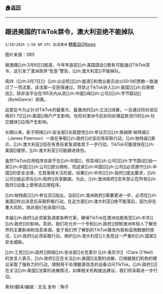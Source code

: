 ###  [:house:返回](README.md)
---


## 跟进美国的TikTok禁令，澳大利亚绝不能掉队 
`3/10/2024 1:58 AM UTC 走进澳洲` [轉載自GNews](https://gnews.org/articles/2380763)

图片来源：SBS
 
据澳媒[[zh:3月8日]]报道，今年年底前[[zh:美国国会]]极有可能通过TikTok禁令，这引发了澳洲政界“危急”警告，[[zh:澳大利亚]]不能掉队。

周四（[[zh:3月7日]]）[[zh:众议院]][[zh:能源]]和商业委员会以50:0的票数一致通过了一项法案，该法案一旦获得通过，将禁止TikTok进入[[zh:美国]][[zh:应用商店]]，除非该平台在165天内从其[[zh:中国]]母[[zh:公司]][[zh:字节跳动]]（ByteDance）剥离。

这是迄今为止针对TikTok的最重大、最激进的[[zh:立法]]进展，一旦通过将对该应用的1.7亿[[zh:美国]]用户产生影响，也将对澳洲今后如何处理这款流行的[[zh:社交媒体]]应用产生影响。

长期以来，影子网络[[zh:安全部]]长联盟党[[zh:参议员]][[zh:詹姆斯·帕特森]]（James Paterson）一直在争取[[zh:政府]]对该应用采取行动，[[zh:帕特森]]表示，[[zh:澳大利亚]]现在有责任紧急调查其下一步行动，TikTok可能很快在[[zh:美国]]被禁，[[zh:澳大利亚]]可能跟进效仿。 

虽然TikTok应用程序总部不在[[zh:中国]]，但其母[[zh:公司]][[zh:字节跳动]]由一家[[zh:中国]][[zh:公司]]部分拥有，而这家[[zh:中国]][[zh:公司]]必须遵守[[zh:中国]]的安全法律。尤其值得关注的是，如果[[zh:中共]][[zh:政府]]提出要求，[[zh:公司]]就必须与[[zh:政府]]共享数据。为此，[[zh:澳洲政府]]去年禁止在所有[[zh:政府]]设备上使用该应用程序。

[[zh:帕特森]][[zh:参议员]]指出，当前[[zh:澳洲政府]]需要更进一步，必须在[[zh:美国]]传出消息后采取积极行动。在这方面[[zh:澳大利亚]]绝不能落后，因为存在重大风险，除非我们也采取行动。

本届[[zh:政府]]必须紧急调查各种方案，确保TikTok在澳洲也能免受[[zh:中共]][[zh:政府]]的影响。否则，我们将允许一个专制[[zh:政府]]控制澳洲年轻人了解世界的主要新闻和信息来源。鉴于我们所了解到的TikTok篡改内容和滥用数据的情况，[[zh:政府]]必须采取行动，保护[[zh:澳大利亚]]人免受这一严重的[[zh:国家]]安全威胁。

[[zh:工党]][[zh:政府]]网络[[zh:安全部]]长克莱尔·[[zh:奥尼尔]]（Clare O’Neil）的发言人表示，[[zh:政府]]正在关注[[zh:美国]]法案的进展，已根据我们机构的建议采取了强有力的行动，限制用于处理敏感信息的设备访问TikTok。[[zh:政府]]正在关注[[zh:美国]]法案的进展情况，如果相关机构提出建议，我们将采取进一步行动。

         
素材/翻译/编辑：文泓  发布：陶子



